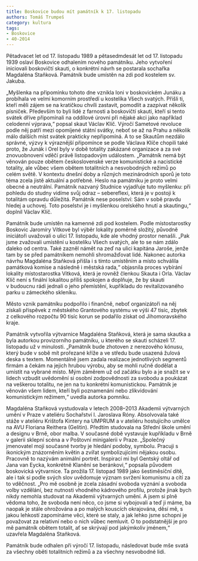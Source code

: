 ```yaml
---
title: Boskovice budou mít památník k 17. listopadu
authors: Tomáš Trumpeš
category: kultura
tags:
- Boskovice
- 40-2014 
---
```


Pětadvacet let od 17. listopadu 1989 a pětasedmdesát let od 17. listopadu 1939 oslaví Boskovice odhalením nového památníku. Jeho vytvoření iniciovali boskovičtí skauti, o konkrétní návrh se postarala sochařka Magdaléna Staňková. Památník bude umístěn na zdi pod kostelem sv. Jakuba.

„Myšlenka na připomínku tohoto dne vznikla loni v boskovickém Junáku a probíhala ve velmi komorním prostředí u kostelíka Všech svatých. Přišli ti, kteří měli zájem se na kratičkou chvíli zastavit, pomodlit a zazpívat několik písniček. Především to byli lidé z farnosti a boskovičtí skauti, kteří si tento svátek dříve připomínali na oddílové úrovni při nějaké akci jako například celodenní výprava,“ popsal skaut Václav Klíč. Výročí Sametové revoluce podle něj patří mezi opomíjené státní svátky, neboť se až na Prahu a několik málo dalších míst svátek prakticky nepřipomíná. A to se Skautům nezdálo správné, výzvy k výraznější připomínce se podle Václava Klíče chopili také proto, že Junák i Orel byly v době totality zakázané organizace a za své znovuobnovení vděčí právě listopadovým událostem. „Památník nemá být věnován pouze obětem československé verze komunistické a nacistické totality, ale vůbec všem obětem totalitních a nesvobodných režimů po celém světě. V kontextu dnešní doby a různých mezinárodních sporů je toto téma zcela jistě aktuální a potřebné. Heslo na památníku je proto velmi obecné a neutrální. Památník nazvaný Studnice vyjadřuje tuto myšlenku: při pohledu do studny vidíme svůj odraz – sebereflexi, která je v postoji k totalitám opravdu důležitá. Památník nese poselství: Sám v sobě pravdu hledej a uchovej. Toto poselství je i myšlenkou orelského hnutí a skautingu,“ doplnil Václav Klíč.

Památník bude umístěn na kamenné zdi pod kostelem. Podle místostarostky Boskovic Jaromíry Vítkové byl výběr lokality poměrně složitý, původně iniciátoři uvažovali o ulici 17. listopadu, kde ale vhodný prostor nenašli. „Pak jsme zvažovali umístění u kostelíku Všech svatých, ale to se nám zdálo daleko od centra. Také zazněl námět na zeď na ulici kapitána Jaroše, jenže tam by se před památníkem nemohli shromažďovat lidé. Nakonec autorka návrhu Magdaléna Staňková přišla i s tímto umístěním a místo schválila památková komise a následně i městská rada,“ objasnila proces vybírání lokality místostarostka Vítková, která je rovněž členkou Skauta i Orla. Václav Klíč není s finální lokalitou příliš spokojen a doplňuje, že by skauti v budoucnu rádi jednali o jeho přemístění, kupříkladu do revitalizovaného parku u zámeckého skleníku.

Město vznik památníku podpořilo i finančně, neboť organizátoři na něj získali příspěvek z městského Grantového systému ve výši 47 tisíc, zbytek z celkového rozpočtu 90 tisíc korun se podařilo získat od Jihomoravského kraje.

Památník vytvořila výtvarnice Magdaléna Staňková, která je sama skautka a byla autorkou provizorního památníku, u kterého se skauti scházeli 17. listopadu už v minulosti. „Památník bude zhotoven z nerezového kónusu, který bude v sobě mít prořezané kříže a ve středu bude usazená žulová deska s textem. Momentálně jsem zadala realizace jednotlivých segmentů firmám a čekám na jejich hrubou výrobu, aby se mohli ručně dodělat a umístit na vybrané místo. Mým záměrem už od začátku bylo a je snažit se v lidech vzbudit uvědomění si osobní zodpovědnosti za svobodu a poukázat na veškerou totalitu, ne jen na tu konkrétní komunistickou. Památník je věnován všem lidem, kteří byli poznamenání nebo zlikvidování komunistickým režimem,“ uvedla autorka pomníku.

Magdaléna Staňková vystudovala v letech 2008–2013 Akademii výtvarných umění v Praze v ateliéru Sochařství I. Jaroslava Róny. Absolvovala také stáže v ateliéru Krištofa Kintery na UMPRUM a v ateliéru hostujícího umělce na AVU Floriana Reithera (Gelitin). Předtím studovala na Střední škole umění a designu v Brně, obor malba. V současné době vystavuje kupříkladu v Brně v galerii sklepní scéna a v Poštovní minigalerii v Praze. „Společný jmenovatel mojí současné tvorby je hledání podoby, symbolu. Pracuji s ikonickým znázorněním květin a zvířat symbolizujícími nějakou osobu. Pracovně to nazývám animální portrét. Inspirací mi byl Gentský oltář od Jana van Eycka, konkrétně Klanění se beránkovi,“ popsala původem boskovická výtvarnice. Ta prožila 17. listopad 1989 jako šestiměsíční dítě, ale i tak si podle svých slov uvědomuje význam svržení komunismu a cítí za to vděčnost. „Pro mě osobně je zcela zásadní svoboda vyznání a svoboda volby vzdělání, bez nutnosti vhodného kádrového profilu, protože jinak bych nikdy nemohla studovat na Akademii výtvarných umění. A jsem si plně vědoma toho, že svoboda není něco, co jsme si vybojovali a teď ji máme, ba naopak je stále ohrožována a po malých kouscích okrajována, děsí mě, s jakou lehkostí zapomínáme věci, které se staly, a jak lehko jsme schopni je považovat za relativní nebo o nich vůbec nemluvit. O to podstatnější je pro mě památník obětem totalit, ať se skrývají pod jakýmkoliv jménem,“ uzavřela Magdaléna Staňková.

Památník bude odhalen při výročí 17. listopadu, následovat bude mše svatá za všechny oběti totalitních režimů a za všechny nesvobodné lidi.